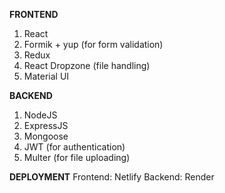 **FRONTEND**
1. React
2. Formik + yup (for form validation)
3. Redux
4. React Dropzone (file handling)
5. Material UI

**BACKEND**
1. NodeJS
2. ExpressJS
3. Mongoose
4. JWT (for authentication)
5. Multer (for file uploading)

**DEPLOYMENT**
Frontend: Netlify
Backend: Render